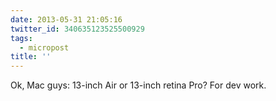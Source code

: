 ```yaml
---
date: 2013-05-31 21:05:16
twitter_id: 340635123525500929
tags:
  - micropost
title: ''
---
```


Ok, Mac guys: 13-inch Air or 13-inch retina Pro? For dev work.
